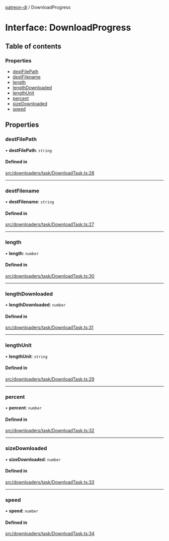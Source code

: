 [patreon-dl](../README.md) / DownloadProgress

# Interface: DownloadProgress

## Table of contents

### Properties

- [destFilePath](DownloadProgress.md#destfilepath)
- [destFilename](DownloadProgress.md#destfilename)
- [length](DownloadProgress.md#length)
- [lengthDownloaded](DownloadProgress.md#lengthdownloaded)
- [lengthUnit](DownloadProgress.md#lengthunit)
- [percent](DownloadProgress.md#percent)
- [sizeDownloaded](DownloadProgress.md#sizedownloaded)
- [speed](DownloadProgress.md#speed)

## Properties

### destFilePath

• **destFilePath**: `string`

#### Defined in

[src/downloaders/task/DownloadTask.ts:28](https://github.com/patrickkfkan/patreon-dl/blob/7326660/src/downloaders/task/DownloadTask.ts#L28)

___

### destFilename

• **destFilename**: `string`

#### Defined in

[src/downloaders/task/DownloadTask.ts:27](https://github.com/patrickkfkan/patreon-dl/blob/7326660/src/downloaders/task/DownloadTask.ts#L27)

___

### length

• **length**: `number`

#### Defined in

[src/downloaders/task/DownloadTask.ts:30](https://github.com/patrickkfkan/patreon-dl/blob/7326660/src/downloaders/task/DownloadTask.ts#L30)

___

### lengthDownloaded

• **lengthDownloaded**: `number`

#### Defined in

[src/downloaders/task/DownloadTask.ts:31](https://github.com/patrickkfkan/patreon-dl/blob/7326660/src/downloaders/task/DownloadTask.ts#L31)

___

### lengthUnit

• **lengthUnit**: `string`

#### Defined in

[src/downloaders/task/DownloadTask.ts:29](https://github.com/patrickkfkan/patreon-dl/blob/7326660/src/downloaders/task/DownloadTask.ts#L29)

___

### percent

• **percent**: `number`

#### Defined in

[src/downloaders/task/DownloadTask.ts:32](https://github.com/patrickkfkan/patreon-dl/blob/7326660/src/downloaders/task/DownloadTask.ts#L32)

___

### sizeDownloaded

• **sizeDownloaded**: `number`

#### Defined in

[src/downloaders/task/DownloadTask.ts:33](https://github.com/patrickkfkan/patreon-dl/blob/7326660/src/downloaders/task/DownloadTask.ts#L33)

___

### speed

• **speed**: `number`

#### Defined in

[src/downloaders/task/DownloadTask.ts:34](https://github.com/patrickkfkan/patreon-dl/blob/7326660/src/downloaders/task/DownloadTask.ts#L34)
